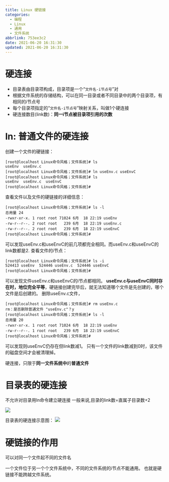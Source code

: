 ```yaml
---
title: Linux 硬链接
categories:
  - 编程
  - Linux
  - 通用
  - 文件系统
abbrlink: 753ee3c2
date: 2021-06-20 16:31:30
updated: 2021-06-20 16:31:30
---
```

# 硬连接
- 目录表由目录项构成，目录项是一个“`文件名-i节点号`”对
- 根据文件系统的存储结构，可以在同一目录或者不同目录中的两个目录项，有相同的i节点号
- 每个目录项指定的“`文件名-i节点号`”映射关系，叫做1个硬连接
- 硬连接数目(link数)：**同一i节点被目录项引用的次数**

# ln: 普通文件的硬连接
创建一个文件的硬链接：
```
[root@localhost Linux命令风格；文件系统]# ls
useEnv  useEnv.c
[root@localhost Linux命令风格；文件系统]# ln useEnv.c useEnvC
[root@localhost Linux命令风格；文件系统]# ls
useEnv  useEnv.c  useEnvC
[root@localhost Linux命令风格；文件系统]# 
```
查看文件以及文件的硬链接的详细信息：
```
[root@localhost Linux命令风格；文件系统]# ls -l
总用量 24
-rwxr-xr-x. 1 root root 71024 6月  18 22:19 useEnv
-rw-r--r--. 2 root root   239 6月  18 22:19 useEnv.c
-rw-r--r--. 2 root root   239 6月  18 22:19 useEnvC
[root@localhost Linux命令风格；文件系统]# 
```
可以发现useEnv.c和useEnvC的前几项都完全相同。而useEnv.c和useEnvC的link数都是2.
查看文件的i节点：
```
[root@localhost Linux命令风格；文件系统]# ls -i
524413 useEnv  524446 useEnv.c  524446 useEnvC
[root@localhost Linux命令风格；文件系统]# 
```
可以发现文件useEnv.c和useEnvC的i节点都相同。
**useEnv.c与useEnvC同时存在时，地位完全平等**，硬链接创建完毕后，就无法知道哪个文件是先创建的，哪个文件是后创建的。
删除useEnv.c文件，
```
[root@localhost Linux命令风格；文件系统]# rm useEnv.c 
rm：是否删除普通文件 "useEnv.c"？y
[root@localhost Linux命令风格；文件系统]# ls -l
总用量 20
-rwxr-xr-x. 1 root root 71024 6月  18 22:19 useEnv
-rw-r--r--. 1 root root   239 6月  18 22:19 useEnvC
[root@localhost Linux命令风格；文件系统]# 
```
可以发现则useEnvC仍存在但link数减1。
只有一个文件的link数减到0时，该文件的磁盘空间才会被清理掉。


硬连接，只限于**同一文件系统中**的**普通文件**

# 目录表的硬连接
不允许对目录用ln命令建立硬连接
一般来说,目录的link数=直属子目录数+2

![](https://gitee.com/XiaoLan223/images/raw/master/Blog/programming/LinuxGeneral/FileSystem/LinuxFileSystemStorageStructure/3.png)

目录表的硬连接示意图：
![](https://gitee.com/XiaoLan223/images/raw/master/Blog/programming/LinuxGeneral/FileSystem/LinuxFileSystemStorageStructure/4.png)

# 硬链接的作用
可以对同一个文件起不同的文件名

一个文件位于另一个个文件系统中，不同的文件系统的i节点不能通用。
也就是硬链接不能跨越文件系统。